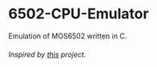 # 6502-CPU-Emulator

Emulation of MOS6502 written in C.

###### Inspired by [this](https://github.com/davepoo/6502Emulator) project.
